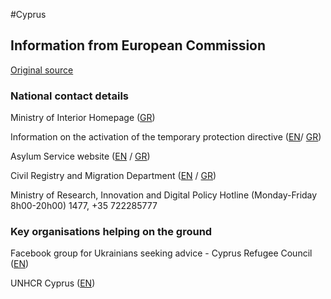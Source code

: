 #Cyprus

## Information from European Commission

[Original source ](https://ec.europa.eu/info/strategy/priorities-2019-2024/stronger-europe-world/eu-solidarity-ukraine/eu-assistance-ukraine/information-people-fleeing-war-ukraine)

### National contact details

Ministry of Interior Homepage ([GR](http://www.moi.gov.cy/moi/moiup/moi.nsf/index_gr/index_gr?OpenDocument))

Information on the activation of the temporary protection directive ([EN](http://www.moi.gov.cy/moi/asylum/asylumservice.nsf/All/71A7D6D56D2B4B49C22588010055092A)/ [GR](http://www.moi.gov.cy/moi/asylum/asylumservice.nsf/index_gr/index_gr?OpenDocument))

Asylum Service website ([EN](http://www.moi.gov.cy/moi/asylum/asylumservice.nsf/index_en/index_en?OpenDocument) / [GR](http://www.moi.gov.cy/moi/asylum/asylumservice.nsf/index_gr/index_gr?OpenDocument))

Civil Registry and Migration Department ([EN](http://www.moi.gov.cy/moi/crmd/crmd.nsf/All/512A158D7DC15EE3C225880600331C2F?OpenDocument) / [GR](http://www.moi.gov.cy/moi/crmd/crmd.nsf/index_gr/index_gr?OpenDocument))

Ministry of Research, Innovation and Digital Policy Hotline (Monday-Friday 8h00-20h00) 1477, +35 722285777

### Key organisations helping on the ground

Facebook group for Ukrainians seeking advice - Cyprus Refugee Council ([EN](https://www.facebook.com/cyrefugeecouncil/))

UNHCR Cyprus ([EN](https://help.unhcr.org/cyprus/people-arriving-from-ukraine/))
